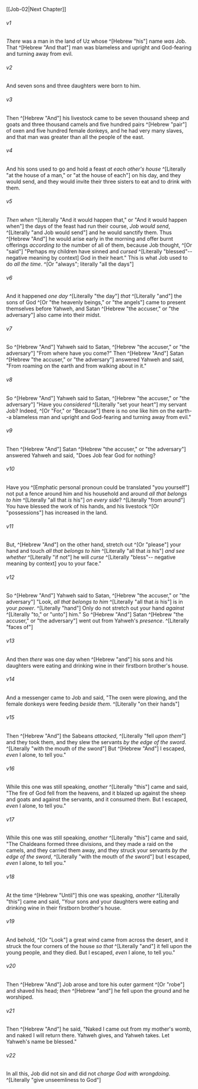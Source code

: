 ﻿---
aliases:
  - Job 1
---

[[Job-02|Next Chapter]]

###### v1
_There_ was a man in the land of Uz whose ^[Hebrew "his"] name _was_ Job. That ^[Hebrew "And that"] man was blameless and upright and God-fearing and turning away from evil.

###### v2
And seven sons and three daughters were born to him.

###### v3
Then ^[Hebrew "And"] his livestock came to be seven thousand sheep and goats and three thousand camels and five hundred pairs ^[Hebrew "pair"] of oxen and five hundred female donkeys, and he had very many slaves, and that man was greater than all the people of the east.

###### v4
And his sons used to go and hold a feast _at each other's house_ ^[Literally "at the house of a man," or "at the house of each"] on his day, and they would send, and they would invite their three sisters to eat and to drink with them.

###### v5
_Then when_ ^[Literally "And it would happen that," or "And it would happen when"] the days of the feast had run their course, _Job would send_, ^[Literally "and Job would send"] and he would sanctify them. Thus ^[Hebrew "And"] he would arise early in the morning and offer burnt offerings _according to_ the number of all of them, because Job thought, ^[Or "said"] "Perhaps my children have sinned and _cursed_ ^[Literally "blessed"-- negative meaning by context] God in their heart." This is what Job used to do _all the time_. ^[Or "always"; literally "all the days"]

###### v6
And it happened _one day_ ^[Literally "the day"] _that_ ^[Literally "and"] the sons of God ^[Or "the heavenly beings," or "the angels"] came to present themselves before Yahweh, and Satan ^[Hebrew "the accuser," or "the adversary"] also came into their midst.

###### v7
So ^[Hebrew "And"] Yahweh said to Satan, ^[Hebrew "the accuser," or "the adversary"] "From where have you come?"
Then ^[Hebrew "And"] Satan ^[Hebrew "the accuser," or "the adversary"] answered Yahweh and said, "From roaming on the earth and from walking about in it."

###### v8
So ^[Hebrew "And"] Yahweh said to Satan, ^[Hebrew "the accuser," or "the adversary"] "Have you _considered_ ^[Literally "set your heart"] my servant Job? Indeed, ^[Or "For," or "Because"] there is no one like him on the earth--a blameless man and upright and God-fearing and turning away from evil."

###### v9
Then ^[Hebrew "And"] Satan ^[Hebrew "the accuser," or "the adversary"] answered Yahweh and said, "Does Job fear God for nothing?

###### v10
Have you ^[Emphatic personal pronoun could be translated "you yourself"] not put a fence around him and his household and around _all that belongs to him_ ^[Literally "all that _is_ his"] _on every side_? ^[Literally "from around"] You have blessed the work of his hands, and his livestock ^[Or "possessions"] has increased in the land.

###### v11
But, ^[Hebrew "And"] on the other hand, stretch out ^[Or "please"] your hand and touch _all that belongs to him_ ^[Literally "all that _is_ his"] _and see_ _whether_ ^[Literally "if not"] he will _curse_ ^[Literally "bless"-- negative meaning by context] you to your face."

###### v12
So ^[Hebrew "And"] Yahweh said to Satan, ^[Hebrew "the accuser," or "the adversary"] "Look, _all that belongs to him_ ^[Literally "all that _is_ his"] is in your _power_. ^[Literally "hand"] Only do not stretch out your hand _against_ ^[Literally "to," or "unto"] him." So ^[Hebrew "And"] Satan ^[Hebrew "the accuser," or "the adversary"] went out from Yahweh's _presence_. ^[Literally "faces of"]

###### v13
And then _there_ was one day when ^[Hebrew "and"] his sons and his daughters were eating and drinking wine in their firstborn brother's house.

###### v14
And a messenger came to Job and said, "The oxen were plowing, and the female donkeys were feeding _beside them_. ^[Literally "on their hands"]

###### v15
Then ^[Hebrew "And"] the Sabeans _attacked_, ^[Literally "fell _upon them_"] and they took them, and they slew the servants _by the edge of the sword_. ^[Literally "with the mouth of _the_ sword"] But ^[Hebrew "And"] I escaped, _even_ I alone, to tell you."

###### v16
While this one was still speaking, _another_ ^[Literally "this"] came and said, "The fire of God fell from the heavens, and it blazed up against the sheep and goats and against the servants, and it consumed them. But I escaped, _even_ I alone, to tell you."

###### v17
While this one was still speaking, _another_ ^[Literally "this"] came and said, "The Chaldeans formed three divisions, and they made a raid on the camels, and they carried them away, and they struck your servants _by the edge of the sword_, ^[Literally "with the mouth of _the_ sword"] but I escaped, _even_ I alone, to tell you."

###### v18
At the time ^[Hebrew "Until"] this one was speaking, _another_ ^[Literally "this"] came and said, "Your sons and your daughters were eating and drinking wine in their firstborn brother's house.

###### v19
And behold, ^[Or "Look"] a great wind came from across the desert, and it struck the four corners of the house _so that_ ^[Literally "and"] it fell upon the young people, and they died. But I escaped, _even_ I alone, to tell you."

###### v20
Then ^[Hebrew "And"] Job arose and tore his outer garment ^[Or "robe"] and shaved his head; _then_ ^[Hebrew "and"] he fell upon the ground and he worshiped.

###### v21
Then ^[Hebrew "And"] he said, "Naked I came out from my mother's womb, and naked I will return there. Yahweh gives, and Yahweh takes. Let Yahweh's name be blessed."

###### v22
In all this, Job did not sin and did not _charge God with wrongdoing_. ^[Literally "give unseemliness to God"]